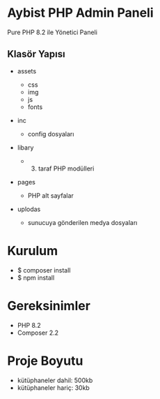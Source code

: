 # Aybist PHP Admin Paneli

Pure PHP 8.2 ile Yönetici Paneli

## Klasör Yapısı

- assets
  - css
  - img
  - js
  - fonts

- inc
  * config dosyaları

- libary
  * 3. taraf PHP modülleri

- pages
  * PHP alt sayfalar

- uplodas
  * sunucuya gönderilen medya dosyaları

# Kurulum

- $ composer install
- $ npm install

# Gereksinimler

- PHP 8.2
- Composer 2.2

# Proje Boyutu

- kütüphaneler dahil: 500kb
- kütüphaneler hariç: 30kb
